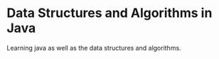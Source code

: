 # Data Structures and Algorithms in Java
Learning java as well as the data structures and algorithms.
